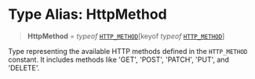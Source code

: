 # Type Alias: HttpMethod

> **HttpMethod** = *typeof* [`HTTP_METHOD`](../variables/HTTP_METHOD.md)\[keyof *typeof* [`HTTP_METHOD`](../variables/HTTP_METHOD.md)\]

Type representing the available HTTP methods defined in the `HTTP_METHOD` constant.
It includes methods like 'GET', 'POST', 'PATCH', 'PUT', and 'DELETE'.
